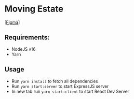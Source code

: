# Moving Estate

[[Figma](https://www.figma.com/file/UsSQqFZOunGduZF6PhHQfI/Moving-Estate-Design)]

## Requirements:
* NodeJS v16
* Yarn

## Usage
* Run `yarn install` to fetch all dependencies
* Run `yarn start:server` to start ExpressJS server
* In new tab run `yarn start:client` to start React Dev Server
